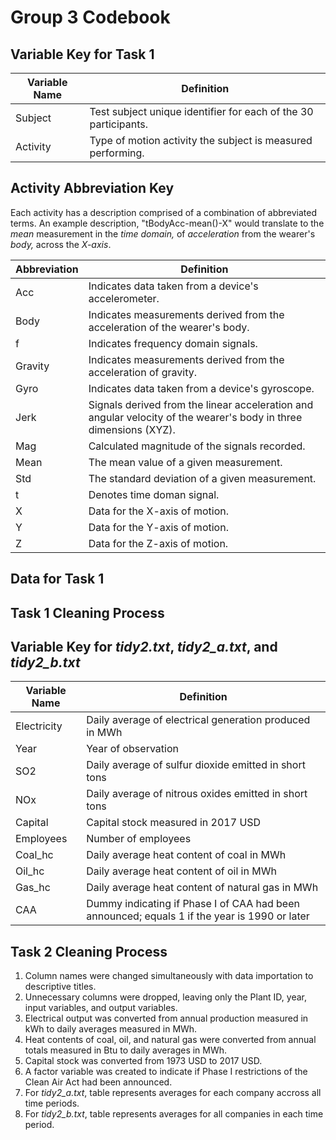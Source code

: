# Group 3 Codebook

## Variable Key for Task 1
Variable Name | Definition
------------- | ----------
Subject | Test subject unique identifier for each of the 30 participants.
Activity | Type of motion activity the subject is measured performing.

## Activity Abbreviation Key
Each activity has a description comprised of a combination of abbreviated terms. An example description, "tBodyAcc-mean()-X" would translate to the *mean* measurement in the *time domain,* of *acceleration* from the wearer's *body,* across the *X-axis*. 

Abbreviation | Definition
------------- | ----------
Acc | Indicates data taken from a device's accelerometer.
Body | Indicates measurements derived from the acceleration of the wearer's body.
f | Indicates frequency domain signals.
Gravity | Indicates measurements derived from the acceleration of gravity.
Gyro | Indicates data taken from a device's gyroscope.
Jerk | Signals derived from the linear acceleration and angular velocity of the wearer's body in three dimensions (XYZ).
Mag | Calculated magnitude of the signals recorded.
Mean | The mean value of a given measurement.
Std | The standard deviation of a given measurement.
t | Denotes time doman signal. 
X | Data for the X-axis of motion.
Y | Data for the Y-axis of motion.
Z | Data for the Z-axis of motion.


## Data for Task 1



## Task 1 Cleaning Process



## Variable Key for *tidy2.txt*, *tidy2_a.txt*, and *tidy2_b.txt*

Variable Name | Definition
------------- | ----------
Electricity | Daily average of electrical generation produced in MWh
Year| Year of observation
SO2 | Daily average of sulfur dioxide emitted in short tons
NOx | Daily average of nitrous oxides emitted in short tons
Capital | Capital stock measured in 2017 USD
Employees | Number of employees 
Coal_hc | Daily average heat content of coal in MWh
Oil_hc | Daily average heat content of oil in MWh
Gas_hc | Daily average heat content of natural gas in MWh
CAA | Dummy indicating if Phase I of CAA had been announced; equals 1 if the year is 1990 or later

## Task 2 Cleaning Process
1. Column names were changed simultaneously with data importation to descriptive titles.
2. Unnecessary columns were dropped, leaving only the Plant ID, year, input variables, and output variables.
3. Electrical output was converted from annual production measured in kWh to daily averages measured in MWh.
4. Heat contents of coal, oil, and natural gas were converted from annual totals measured in Btu to daily averages in MWh.
5. Capital stock was converted from 1973 USD to 2017 USD.
6. A factor variable was created to indicate if Phase I restrictions of the Clean Air Act had been announced.
7. For *tidy2_a.txt*, table represents averages for each company accross all time periods.
8. For *tidy2_b.txt*, table represents averages for all companies in each time period.
